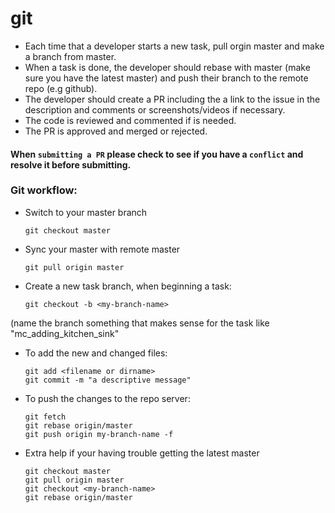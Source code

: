 # git
* Each time that a developer starts a new task, pull orgin master and make a branch from master.
* When a task is done, the developer should rebase with master (make sure you have the latest master) and push their branch to the remote repo (e.g github).
* The developer should create a PR including the a link to the issue in the description and comments or screenshots/videos if necessary.
* The code is reviewed and commented if is needed.
* The PR is approved and merged or rejected.

#### When `submitting a PR` please check to see if you have a `conflict` and resolve it before submitting.

### Git workflow:
* Switch to your master branch

      git checkout master
      
* Sync your master with remote master

      git pull origin master
      
* Create a new task branch, when beginning a task:

      git checkout -b <my-branch-name>

(name the branch something that makes sense for the task like "mc_adding_kitchen_sink"

* To add the new and changed files:

      git add <filename or dirname>
      git commit -m "a descriptive message"

* To push the changes to the repo server:
      
      git fetch
      git rebase origin/master
      git push origin my-branch-name -f
      
* Extra help if your having trouble getting the latest master

      git checkout master
      git pull origin master  
      git checkout <my-branch-name>
      git rebase origin/master
